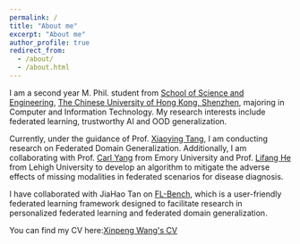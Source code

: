 ```yaml
---
permalink: /
title: "About me"
excerpt: "About me"
author_profile: true
redirect_from: 
  - /about/
  - /about.html
---
```


I am a second year M. Phil. student from [School of Science and Engineering](https://sse.cuhk.edu.cn/en), [The Chinese University of Hong Kong, Shenzhen](https://www.cuhk.edu.cn/en), majoring in Computer and Information Technology. My research interests include federated learning, trustworthy AI and OOD generalization.

Currently, under the guidance of Prof. [Xiaoying Tang](https://sse.cuhk.edu.cn/en/faculty/tangxiaoying), I am conducting research on Federated Domain Generalization. Additionally, I am collaborating with Prof. [Carl Yang](https://www.cs.emory.edu/~jyang71/) from Emory University and Prof. [Lifang He](https://engineering.lehigh.edu/faculty/lifang-he) from Lehigh University to develop an algorithm to mitigate the adverse effects of missing modalities in federated scenarios for disease diagnosis.

I have collaborated with JiaHao Tan on [FL-Bench](https://github.com/KarhouTam/FL-bench), which is a user-friendly federated learning framework designed to facilitate research in personalized federated learning and federated domain generalization.

You can find my CV here:[Xinpeng Wang's CV](/files/CV.pdf) 

